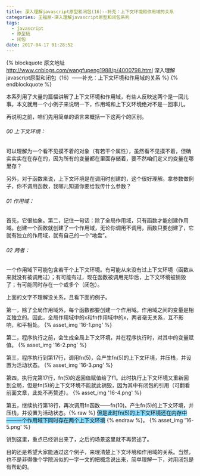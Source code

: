 ```yaml
---
title: 深入理解javascript原型和闭包(16)--补充：上下文环境和作用域的关系
categories: 王福朋-深入理解javascript原型和闭包系列
tags:
  - javascript
  - 原型链
  - 闭包
date: 2017-04-17 01:28:52
---
```

{% blockquote 原文地址 http://www.cnblogs.com/wangfupeng1988/p/4000798.html 深入理解javascript原型和闭包（16）——补充：上下文环境和作用域的关系 %}
{% endblockquote %}

本系列用了大量的篇幅讲解了上下文环境和作用域，有些人反映这两个是一回儿事。本文就用一个小例子来说明一下，作用域和上下文环境绝对不是一回事儿。



再说明之前，咱们先用简单的语言来概括一下这两个的区别。

###### 00 上下文环境：
可以理解为一个看不见摸不着的对象（有若干个属性），虽然看不见摸不着，但确实实实在在存在的，因为所有的变量都在里面存储着，要不然咱们定义的变量在哪里存？

另外，对于函数来说，上下文环境是在调用时创建的，这个很好理解。拿参数做例子，你不调用函数，我哪儿知道你要给我传什么参数？

###### 01 作用域：
首先，它很抽象。第二，记住一句话：除了全局作用域，只有函数才能创建作用域。创建一个函数就创建了一个作用域，无论你调用不调用，函数只要创建了，它就有独立的作用域，就有自己的一个“地盘”。

###### 02 两者：
一个作用域下可能包含若干个上下文环境。有可能从来没有过上下文环境（函数从来就没有被调用过）；有可能有过，现在函数被调用完毕后，上下文环境被销毁了；有可能同时存在一个或多个（闭包）。



上面的文字不理解没关系，且看下面的例子。

第一，除了全局作用域外，每个函数都要创建一个作用域。作用域之间的变量是相互独立的。因此，全局作用域中的x和fn作用域中的x，两者毫无关系，互不影响，和平相处。
{% asset_img '16-1.png' %}

第二，程序执行之前，会生成全局上下文环境，并在程序执行时，对其中的变量赋值。
{% asset_img '16-2.png' %}

第三，程序执行到第17行，调用fn(5)，会产生fn(5)的上下文环境，并压栈，并设置为活动状态。
{% asset_img '16-3.png' %}

第四，执行完第17行，fn(5)的返回值赋值给了f1。此时执行上下文环境又重新回到全局，但是fn(5)的上下文环境不能就此销毁，因为其中有闭包的引用（可翻看前面文章，此处不再赘述）。
{% asset_img '16-4.png' %}

第五，继续执行第18行，再次调用fn函数——fn(10)。产生fn(5)的上下文环境，并压栈，并设置为活动状态。{% raw %}
                                                         <span style="background-color: #87daff;">但是此时fn(5)的上下文环境还在内存中——一个作用域下同时存在两个上下文环境</span>
                                                        {% endraw %}。
{% asset_img '16-5.png' %}

讲到这里，重点已经讲出来了，之后的场景这里就不再赘述了。

目的还是希望大家能通过这个例子，来理清楚上下文环境和作用域的关系。当然，也不是非得像个学院派似的一字一文的把概念说出来，简单理解一下，对用闭包是有帮助的。